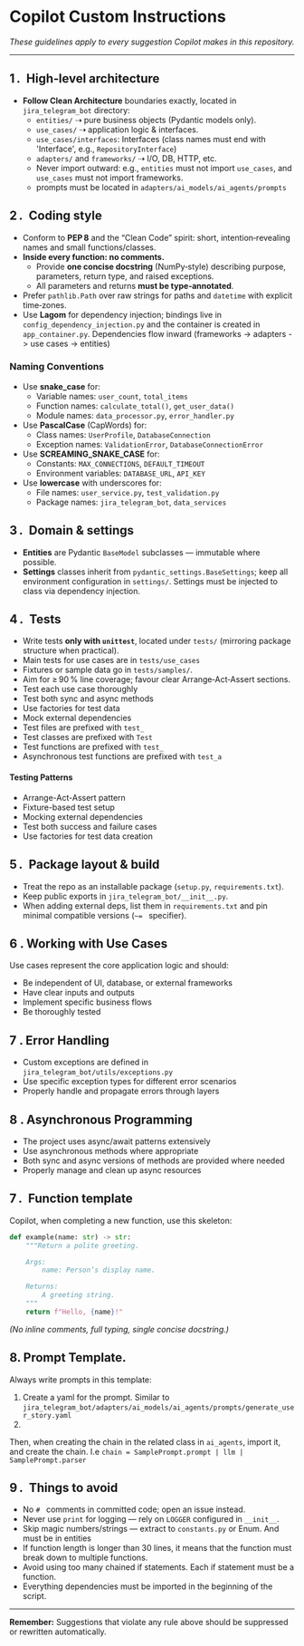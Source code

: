 # Copilot Custom Instructions
_These guidelines apply to every suggestion Copilot makes in this repository._

---

## 1 . High‑level architecture
* **Follow Clean Architecture** boundaries exactly, located in `jira_telegram_bot` directory:
  * `entities/` ⇢ pure business objects (Pydantic models only).
  * `use_cases/` ⇢ application logic & interfaces.
  * `use_cases/interfaces`: Interfaces (class names must end with 'Interface', e.g., `RepositoryInterface`)
  * `adapters/` and `frameworks/` ⇢ I/O, DB, HTTP, etc.
  * Never import outward: e.g., `entities` must not import `use_cases`, and `use_cases` must not import frameworks.
  * prompts must be located in `adapters/ai_models/ai_agents/prompts`

## 2 . Coding style
* Conform to **PEP 8** and the “Clean Code” spirit: short, intention‑revealing names and small functions/classes.
* **Inside every function: no comments.**
  * Provide **one concise docstring** (NumPy‑style) describing purpose, parameters, return type, and raised exceptions.
  * All parameters and returns **must be type‑annotated**.
* Prefer `pathlib.Path` over raw strings for paths and `datetime` with explicit time‑zones.
* Use **Lagom** for dependency injection; bindings live in `config_dependency_injection.py` and the container is created in `app_container.py`. Dependencies flow inward (frameworks -> adapters -> use cases -> entities)

### Naming Conventions
* Use **snake_case** for:
  * Variable names: `user_count`, `total_items`
  * Function names: `calculate_total()`, `get_user_data()`
  * Module names: `data_processor.py`, `error_handler.py`
* Use **PascalCase** (CapWords) for:
  * Class names: `UserProfile`, `DatabaseConnection`
  * Exception names: `ValidationError`, `DatabaseConnectionError`
* Use **SCREAMING_SNAKE_CASE** for:
  * Constants: `MAX_CONNECTIONS`, `DEFAULT_TIMEOUT`
  * Environment variables: `DATABASE_URL`, `API_KEY`
* Use **lowercase** with underscores for:
  * File names: `user_service.py`, `test_validation.py`
  * Package names: `jira_telegram_bot`, `data_services`


## 3 . Domain & settings
* **Entities** are Pydantic `BaseModel` subclasses — immutable where possible.
* **Settings** classes inherit from `pydantic_settings.BaseSettings`; keep all environment configuration in `settings/`. Settings must be injected to class via dependency injection. 

## 4 . Tests
* Write tests **only with `unittest`**, located under `tests/` (mirroring package structure when practical).
* Main tests for use cases are in `tests/use_cases`
* Fixtures or sample data go in `tests/samples/`.
* Aim for ≥ 90 % line coverage; favour clear Arrange‑Act‑Assert sections.
* Test each use case thoroughly
* Test both sync and async methods
* Use factories for test data
* Mock external dependencies
* Test files are prefixed with `test_`
* Test classes are prefixed with `Test`
* Test functions are prefixed with `test_`
* Asynchronous test functions are prefixed with `test_a`

#### Testing Patterns
- Arrange-Act-Assert pattern
- Fixture-based test setup
- Mocking external dependencies
- Test both success and failure cases
- Use factories for test data creation

## 5 . Package layout & build
* Treat the repo as an installable package (`setup.py`, `requirements.txt`).
* Keep public exports in `jira_telegram_bot/__init__.py`.
* When adding external deps, list them in `requirements.txt` and pin minimal compatible versions (`~= ` specifier).

## 6 . Working with Use Cases

Use cases represent the core application logic and should:
- Be independent of UI, database, or external frameworks
- Have clear inputs and outputs
- Implement specific business flows
- Be thoroughly tested

## 7 . Error Handling

- Custom exceptions are defined in `jira_telegram_bot/utils/exceptions.py`
- Use specific exception types for different error scenarios
- Properly handle and propagate errors through layers


## 8 . Asynchronous Programming

- The project uses async/await patterns extensively
- Use asynchronous methods where appropriate
- Both sync and async versions of methods are provided where needed
- Properly manage and clean up async resources


## 7 . Function template

Copilot, when completing a new function, use this skeleton:

```python
def example(name: str) -> str:
    """Return a polite greeting.

    Args:
        name: Person’s display name.

    Returns:
        A greeting string.
    """
    return f"Hello, {name}!"
```

*(No inline comments, full typing, single concise docstring.)*

## 8. Prompt Template. 

Always write prompts in this template:

1. Create a yaml for the prompt. Similar to `jira_telegram_bot/adapters/ai_models/ai_agents/prompts/generate_user_story.yaml`
2. 


Then, when creating the chain in the related class in `ai_agents`, import it, and create the chain. I.e `chain = SamplePrompt.prompt | llm | SamplePrompt.parser`

## 9 . Things to avoid
* No `# ` comments in committed code; open an issue instead.
* Never use `print` for logging — rely on `LOGGER` configured in `__init__`.
* Skip magic numbers/strings — extract to `constants.py` or Enum. And must be in entities 
* If function length is longer than 30 lines, it means that the function must break down to multiple functions.
* Avoid using too many chained if statements. Each if statement must be a function.
* Everything dependencies must be imported in the beginning of the script.

---  

**Remember:** Suggestions that violate any rule above should be suppressed or rewritten automatically.
